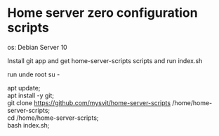 # Home server zero configuration scripts

os: Debian Server 10

Install git app and get home-server-scripts scripts and run index.sh

run unde root
su -

apt update;\
apt install -y git;\
git clone https://github.com/mysvit/home-server-scripts /home/home-server-scripts;\
cd /home/home-server-scripts;\
bash index.sh;
